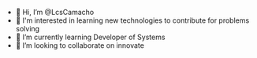- 👋 Hi, I’m @LcsCamacho
- 👀 I'm interested in learning new technologies to contribute for problems solving
- 🌱 I’m currently learning Developer of Systems
- 💞️ I’m looking to collaborate on innovate 

